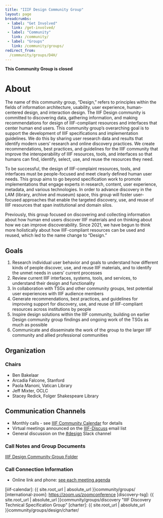 ```yaml
---
title: "IIIF Design Community Group"
layout: page
breadcrumbs:
 - label: "Get Involved"
   link: /get-involved/
 - label: "Community"
   link: /community/
 - label: "Groups"
   link: /community/groups/
redirect_from:
  /community/groups/D4H/
---
```

 
**This Community Group is closed**

# About

The name of this community group, “Design,” refers to principles within the fields of information architecture, usability, user experience, human-centered design, and interaction design. The IIIF Design community is committed to discovering data, gathering information, and making recommendations for design of IIIF-compliant resources and interfaces that center human end users. This community group’s overarching goal is to support the development of IIIF specifications and implementation guidelines. We do this by sharing user research data and results that identify modern users’ research and online discovery practices. We create recommendations, best practices, and guidelines for the IIIF community that improve the interoperability of IIIF resources, tools, and interfaces so that humans can find, identify, select, use, and reuse the resources they need. 

To be successful, the design of IIIF-complaint resources, tools, and interfaces must be people-focused and meet clearly defined human user needs. This group aims to go beyond specification work to promote implementations that engage experts in research, content, user experience, metadata, and various technologies. In order to advance discovery in the LAM (library, archive and museum) space, this group will foster user-focused approaches that enable the targeted discovery, use, and reuse of IIIF resources that span institutional and domain silos.

Previously, this group focused on discovering and collecting information about how human end users discover IIIF materials and on thinking about how we can improve discoverability. Since 2021, we have begun to think more holistically about how IIIF-compliant resources can be used and reused, which led to the name change to “Design.”


## Goals



1. Research individual user behavior and goals to understand how different kinds of people discover, use, and reuse IIIF materials, and to identify the unmet needs in users’ current processes
2. Review current IIIF interfaces, systems, tools, and services, to understand their design and functionality
3. In collaboration with TSGs and other community groups, test potential user experiences with IIIF audience members
4. Generate recommendations, best practices, and guidelines for improving support for discovery, use, and reuse of IIIF-compliant resources across institutions by people 
5. Inspire design solutions within the IIIF community, building on earlier Design community group findings and ongoing work of the TSGs as much as possible 
6. Communicate and disseminate the work of the group to the larger IIIF community and allied professional communities


## Organization


### Chairs



* Ben Bakelaar
* Arcadia Falcone, Stanford 
* Paola Manoni, Vatican Library
* Jeff Mixter, OCLC
* Stacey Redick, Folger Shakespeare Library


## Communication Channels



* Monthly calls - see [IIIF Community Calendar](https://iiif.io/community/groups/) for details
* Virtual meetings announced on the [IIIF-Discuss](https://groups.google.com/forum/#!forum/iiif-discuss) email list
* General discussion on the [#design](https://iiif.slack.com/archives/CRLCM8CQH) Slack channel


### Call Notes and Group Documents

[IIIF Design Community Group Folder](https://drive.google.com/open?id=1TtTXBMBJCNl3qsQQgIWI0lcbXVbpM-E7)


### Call Connection Information



* Online link and phone: [see each meeting agenda](https://drive.google.com/drive/folders/1yTiRY7PP6BFhEZFF0lyMQY6BitWEV50o)

[iiif-discuss]: https://groups.google.com/forum/#!forum/iiif-discuss "IIIF-Discuss Forum"
[slack]: http://bit.ly/iiif-slack
[zoom-link]: https://stanford.zoom.us/j/91556981560?pwd=SGFaVnNxYnE2dGd4bjYwT05Fb2h3QT09
[iiif-calendar]: {{ site.root_url | absolute_url }}community/groups/
[international-zoom]: https://zoom.us/zoomconference
[discovery-tsg]: {{ site.root_url | absolute_url }}community/groups/discovery "IIIF Discovery Technical Specification Group"
[charter]: {{ site.root_url | absolute_url }}community/groups/design/charter/